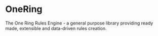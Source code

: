 OneRing
=======

The One Ring Rules Engine - a general purpose library providing ready made, extensible and data-driven rules creation.
